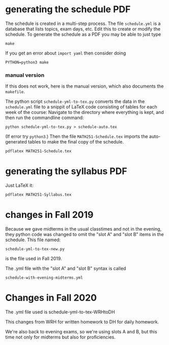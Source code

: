 # generating the schedule PDF

The schedule is created in a multi-step process.  The file `schedule.yml` is a database that lists topics, exam days, etc.  Edit this to create or modify the schedule.  To generate the schedule as a PDF you may be able to just type

	make

If you get an error about `import yaml` then consider doing

	PYTHON=python3 make


### manual version

If this does not work, here is the manual version, which also documents the `makefile`.

The python script `schedule-yml-to-tex.py` converts the data in the `schedule.yml` file to a snippit of LaTeX code consisting of tables for each week of the course:
Navigate to the directory where everything is kept, and then run the commandline command:

	python schedule-yml-to-tex.py > schedule-auto.tex

(If error try `python3`.)  Then the file `MATH251-Schedule.tex` imports the auto-generated tables to make the final copy of the schedule.

	pdflatex MATH251-Schedule.tex

# generating the syllabus PDF

Just LaTeX it:

	pdflatex MATH251-Syllabus.tex
	
# changes in Fall 2019

Because we gave midterms in the usual classtimes and not in the evening, they python code was changed to omit the "slot A" and "slot B" items in the schedule. This file named:
	
	schedule-yml-to-tex-new.py
	
is the file used in Fall 2019.

The .yml file with the "slot A" and "slot B" syntax is called 

	schedule-with-evening-midterms.yml
	
# Changes in Fall 2020

The .yml file used is 
	schedule-yml-to-tex-WRHtoDH

This changes from WRH for written homework to DH for daily homework.

We're also back to evening exams, so we're using slots A and B, but this time not only for midterms but also for proficiencies.	


